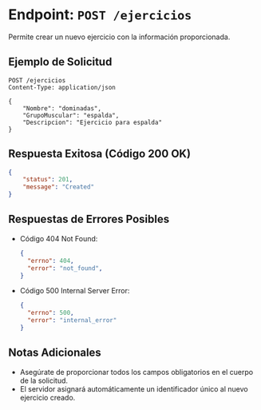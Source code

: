 # Endpoint: `POST /ejercicios`

Permite crear un nuevo ejercicio con la información proporcionada.

## Ejemplo de Solicitud
```http
POST /ejercicios
Content-Type: application/json

{
    "Nombre": "dominadas",
    "GrupoMuscular": "espalda",
    "Descripcion": "Ejercicio para espalda"
}
```
## Respuesta Exitosa (Código 200 OK)
```json
{
    "status": 201,
    "message": "Created"
}
```

## Respuestas de Errores Posibles
- Código 404 Not Found:

  ```json
  {
    "errno": 404,
    "error": "not_found",
  }
  ```

- Código 500 Internal Server Error:
  ```json
  {
    "errno": 500,
    "error": "internal_error"
  }
  ``` 

## Notas Adicionales
- Asegúrate de proporcionar todos los campos obligatorios en el cuerpo de la solicitud.
- El servidor asignará automáticamente un identificador único al nuevo ejercicio creado.